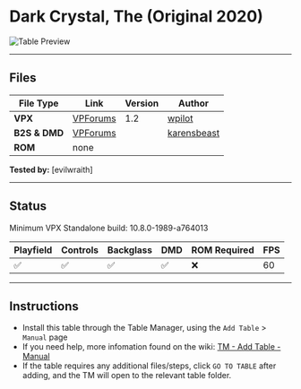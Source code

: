 # Dark Crystal, The (Original 2020)

![Table Preview](../../images/vpx-darkcrystal.png)

---

## Files
| File Type | Link | Version | Author | 
|-----------|--------|----------|--------------|
| **VPX** | [VPForums](https://www.vpforums.org/index.php?app=downloads&showfile=15008) | 1.2 | [wpilot](https://www.vpforums.org/index.php?showuser=135549) |
| **B2S & DMD** | [VPForums](https://www.vpforums.org/index.php?app=downloads&showfile=15026) |  | [karensbeast](https://www.vpforums.org/index.php?showuser=68034) |
| **ROM** | none |  |  |

**Tested by:** [evilwraith]

---

## Status 

Minimum VPX Standalone build: 10.8.0-1989-a764013

| Playfield | Controls | Backglass | DMD | ROM Required | FPS | 
|-----------|----------|-----------|-----|--------------|-----|
| :white_check_mark: | :white_check_mark: | :white_check_mark: | :white_check_mark: | :x: | 60 |

---

## Instructions

- Install this table through the Table Manager, using the `Add Table` > `Manual` page
- If you need help, more infomation found on the wiki: [TM - Add Table - Manual](https://github.com/LegendsUnchained/vpx-standalone-alp4k/wiki/%5B04%5D-%F0%9F%A7%A1-TM-%E2%80%90-Other-Features#add-table---manual)
- If the table requires any additional files/steps, click `GO TO TABLE` after adding, and the TM will open to the relevant table folder.

